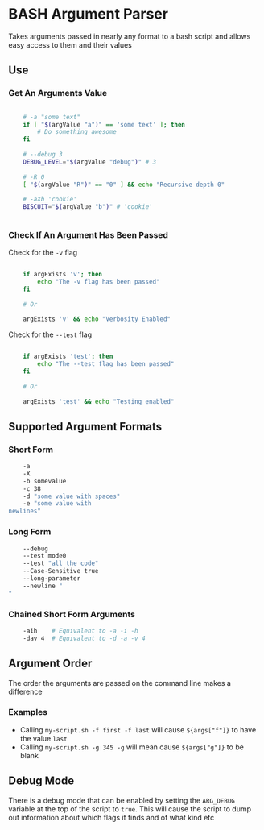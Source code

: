 # BASH Argument Parser

Takes arguments passed in nearly any format to a bash script and allows easy access to them and their values

## Use

### Get An Arguments Value

```bash

	# -a "some text"
	if [ "$(argValue "a")" == 'some text' ]; then
		# Do something awesome
	fi
	
	# --debug 3
	DEBUG_LEVEL="$(argValue "debug")" # 3
	
	# -R 0
	[ "$(argValue "R")" == "0" ] && echo "Recursive depth 0"
	
	# -aXb 'cookie'
	BISCUIT="$(argValue "b")" # 'cookie'
	
```

### Check If An Argument Has Been Passed

Check for the `-v` flag

```bash

	if argExists 'v'; then
    	echo "The -v flag has been passed"
    fi
    
    # Or
    
    argExists 'v' && echo "Verbosity Enabled"

```

Check for the `--test` flag

```bash

	if argExists 'test'; then
    	echo "The --test flag has been passed"
    fi
    
    # Or
    
    argExists 'test' && echo "Testing enabled"

```

## Supported Argument Formats

### Short Form

```bash
	-a
	-X
	-b somevalue
	-c 38
	-d "some value with spaces"
	-e "some value with
newlines"
```

### Long Form

```bash
	--debug
	--test mode0
	--test "all the code"
	--Case-Sensitive true
	--long-parameter
	--newline "
"
```

### Chained Short Form Arguments

```bash
	-aih	# Equivalent to -a -i -h
	-dav 4	# Equivalent to -d -a -v 4
```

## Argument Order

The order the arguments are passed on the command line makes a difference

### Examples

* Calling `my-script.sh -f first -f last` will cause `${args["f"]}` to have the value `last`
* Calling `my-script.sh -g 345 -g` will mean cause `${args["g"]}` to be blank

## Debug Mode

There is a debug mode that can be enabled by setting the `ARG_DEBUG` variable at the top of the script to `true`.
This will cause the script to dump out information about which flags it finds and of what kind etc